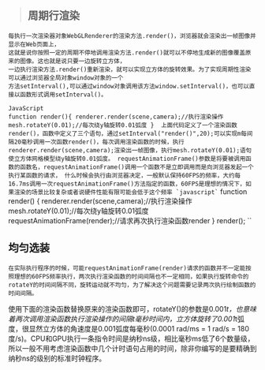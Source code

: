 > ## 周期行渲染
    每执行一次渲染器对象WebGLRenderer的渲染方法.render()，浏览器就会渲染出一帧图像并显示在Web页面上，  
    这就是说你按照一定的周期不停地调用渲染方法.render()就可以不停地生成新的图像覆盖原来的图像。这也就是说只要一边旋转立方体，  
    一边执行渲染方法.render()重新渲染，就可以实现立方体的旋转效果。为了实现周期性渲染可以通过浏览器全局对象window对象的一个  
    方法setInterval(),可以通过window对象调用该方法window.setInterval()，也可以直接以函数形式调用setInterval()。
 `JavaScript`  
 `` function render(){
    renderer.render(scene,camera);//执行渲染操作
    mesh.rotateY(0.01);//每次绕y轴旋转0.01弧度
} 
  上面代码定义了一个渲染函数render()，函数中定义了三个语句，通过setInterval("render()",20);可以实现m每间隔20毫秒调用一次函数render()，每次调用渲染函数的时候，执行renderer.render(scene,camera);渲染出一帧图像，执行mesh.rotateY(0.01);语句使立方体网格模型绕y轴旋转0.01弧度。
  requestAnimationFrame()参数是将要被调用函数的函数名，requestAnimationFrame()调用一个函数不是立即调用而是向浏览器发起一个执行某函数的请求， 什么时候会执行由浏览器决定，一般默认保持60FPS的频率，大约每16.7ms调用一次requestAnimationFrame()方法指定的函数，60FPS是理想的情况下，如果渲染的场景比较复杂或者说硬件性能有限可能会低于这个频率
  `javascript`
  `` function render() {
        renderer.render(scene,camera);//执行渲染操作
        mesh.rotateY(0.01);//每次绕y轴旋转0.01弧度
        requestAnimationFrame(render);//请求再次执行渲染函数render
    }
render(); ``
## 均匀选装
    在实际执行程序的时候，可能requestAnimationFrame(render)请求的函数并不一定能按照理想的60FPS频率执行，两次执行渲染函数的时间间隔也不一定相同，如果执行旋转命令的rotateY的时间间隔不同，旋转运动就不均匀，为了解决这个问题需要记录两次执行绘制函数的时间间隔。
使用下面的渲染函数替换原来的渲染函数即可，rotateY()的参数是0.001*t，也意味着两次调用渲染函数执行渲染操作的间隔t毫秒时间内，立方体旋转了0.001*t弧度，很显然立方体的角速度是0.001弧度每毫秒(0.0001 rad/ms = 1 rad/s = 180度/s)。CPU和GPU执行一条指令时间是纳秒ns级，相比毫秒ms低了6个数量级，所以一般不用考虑渲染函数中几个计时语句占用的时间，除非你编写的是要精确到纳秒ns的级别的标准时钟程序。
